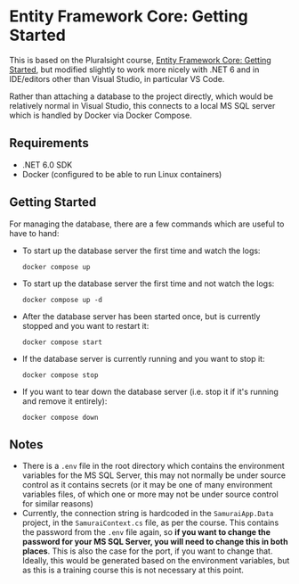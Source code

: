# Entity Framework Core: Getting Started

This is based on the Pluralsight course, [Entity Framework Core: Getting Started](https://app.pluralsight.com/library/courses/entity-framework-core-get-started), but modified slightly to work more nicely with .NET 6 and in IDE/editors other than Visual Studio, in particular VS Code.

Rather than attaching a database to the project directly, which would be relatively normal in Visual Studio, this connects to a local MS SQL server which is handled by Docker via Docker Compose.

## Requirements

* .NET 6.0 SDK
* Docker (configured to be able to run Linux containers)

## Getting Started

For managing the database, there are a few commands which are useful to have to hand:

* To start up the database server the first time and watch the logs:
    ```
    docker compose up
    ```
* To start up the database server the first time and not watch the logs:
    ```
    docker compose up -d
    ```
* After the database server has been started once, but is currently stopped and you want to restart it:
    ```
    docker compose start
    ```
* If the database server is currently running and you want to stop it:
    ```
    docker compose stop
    ```
* If you want to tear down the database server (i.e. stop it if it's running and remove it entirely):
    ```
    docker compose down
    ```

## Notes

* There is a `.env` file in the root directory which contains the environment variables for the MS SQL Server, this may not normally be under source control as it contains secrets (or it may be one of many environment variables files, of which one or more may not be under source control for similar reasons)
* Currently, the connection string is hardcoded in the `SamuraiApp.Data` project, in the `SamuraiContext.cs` file, as per the course. This contains the password from the `.env` file again, so **if you want to change the password for your MS SQL Server, you will need to change this in both places**. This is also the case for the port, if you want to change that. Ideally, this would be generated based on the environment variables, but as this is a training course this is not necessary at this point.